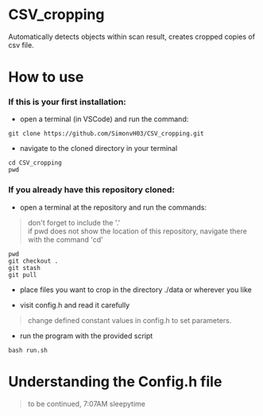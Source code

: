 # CSV_cropping
Automatically detects objects within scan result, creates cropped copies of csv file.

# How to use
### If this is your first installation:
- open a terminal (in VSCode) and run the command:
```
git clone https://github.com/SimonvH03/CSV_cropping.git
```
- navigate to the cloned directory in your terminal
```
cd CSV_cropping
pwd
```

### If you already have this repository cloned:
- open a terminal at the repository and run the commands:
> don't forget to include the '.'  
> if pwd does not show the location of this repository, navigate there with the command 'cd'
```
pwd
git checkout .
git stash
git pull
```

- place files you want to crop in the directory ./data or wherever you like

- visit config.h and read it carefully
> change defined constant values in config.h to set parameters.

- run the program with the provided script
```
bash run.sh
```

# Understanding the Config.h file
> to be continued, 7:07AM sleepytime
